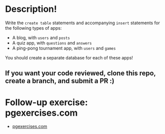 
# Description!

Write the `create table` statements and accompanying `insert` statements for the following types of apps:

- A blog, with `users` and `posts`
- A quiz app, with `questions` and `answers`
- A ping-pong tournament app, with `users` and `games`

You should create a separate database for each of these apps!

## If you want your code reviewed, clone this repo, create a branch, and submit a PR :)

# Follow-up exercise: pgexercises.com

- [pgexercises.com](https://pgexercises.com/questions/basic/)
